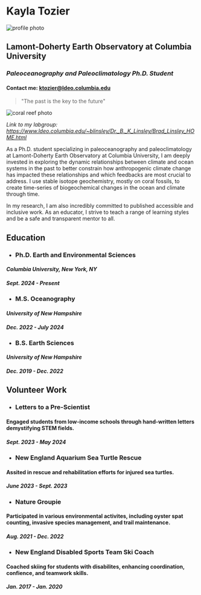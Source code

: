 # **Kayla Tozier**
![profile photo](https://media.licdn.com/dms/image/v2/D4E03AQH7XaItTxvTYg/profile-displayphoto-shrink_200_200/profile-displayphoto-shrink_200_200/0/1730142423408?e=2147483647&v=beta&t=vJNnEcPEtuThBtXWWBdW4qC2KNzcl1LKvxFe7E7nUm8)

## Lamont-Doherty Earth Observatory at Columbia University
### _Paleoceanography and Paleoclimatology Ph.D. Student_
#### Contact me: ktozier@ldeo.columbia.edu
> "The past is the key to the future"

![coral reef photo](https://images.prismic.io/greenly/4fa0f328-fdb8-41f5-bc63-1986ba514112_thumbnail.jpg?auto=compress,format)

_Link to my labgroup: https://www.ldeo.columbia.edu/~blinsley/Dr._B._K_Linsley/Brad_Linsley_HOME.html_

As a Ph.D. student specializing in paleoceanography and paleoclimatology at Lamont-Doherty Earth Observatory at Columbia University, I am deeply invested in exploring the dynamic relationships between climate and ocean systems in the past to better constrain how anthropogenic climate change has impacted these relationships and which feedbacks are most crucial to address. I use stable isotope geochemistry, mostly on coral fossils, to create time-series of biogeochemical changes in the ocean and climate through time.

In my research, I am also incredibly committed to published accessible and inclusive work. As an educator, I strive to teach a range of learning styles and be a safe and transparent mentor to all.  

## **Education**

* ### Ph.D. Earth and Environmental Sciences
#### _Columbia University, New York, NY_
##### _Sept. 2024 - Present_

* ### M.S. Oceanography
#### _University of New Hampshire_ 
##### _Dec. 2022 - July 2024_

* ### B.S. Earth Sciences
#### _University of New Hampshire_      
##### _Dec. 2019 - Dec. 2022_
 
## **Volunteer Work**

* ### Letters to a Pre-Scientist
#### Engaged students from low-income schools through hand-written letters demystifying STEM fields.   
##### _Sept. 2023 - May 2024_

* ### New England Aquarium Sea Turtle Rescue
#### Assited in rescue and rehabilitation efforts for injured sea turtles.
##### _June 2023 - Sept. 2023_

* ### Nature Groupie
#### Participated in various environmental activites, including oyster spat counting, invasive species management, and trail maintenance.
##### _Aug. 2021 - Dec. 2022_

* ### New England Disabled Sports Team Ski Coach
#### Coached skiing for students with disabilites, enhancing coordination, confience, and teamwork skills. 
##### _Jan. 2017 - Jan. 2020_
